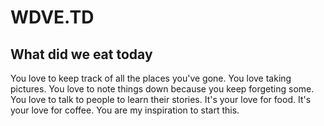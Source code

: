 # WDVE.TD

## What did we eat today

You love to keep track of all the places you've gone. You love taking pictures. You love to note things down because you keep forgeting some. You love to talk to people to learn their stories. It's your love for food. It's your love for coffee. You are my inspiration to start this.
